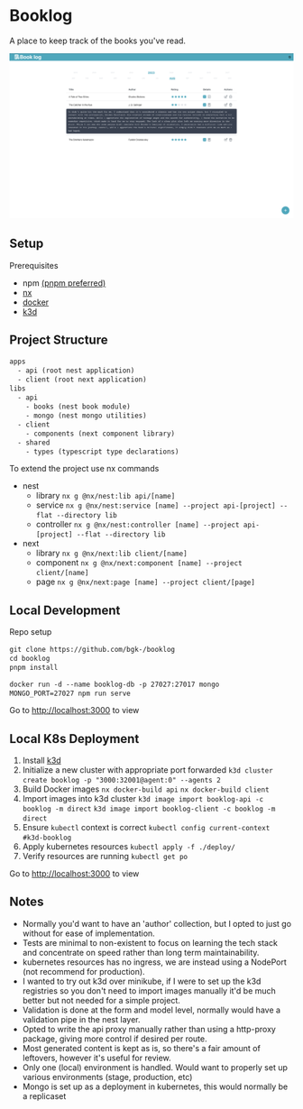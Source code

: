 # Booklog

A place to keep track of the books you've read.

![](https://github.com/bgk-/booklog/blob/main/assets/booklog.png)

## Setup

Prerequisites

- npm [(pnpm preferred)](https://pnpm.io)
- [nx](https://nx.dev)
- [docker](https://docker.com)
- [k3d](https://k3d.io)

## Project Structure

```
apps
  - api (root nest application)
  - client (root next application)
libs
  - api
    - books (nest book module)
    - mongo (nest mongo utilities)
  - client
    - components (next component library)
  - shared
    - types (typescript type declarations)
```

To extend the project use nx commands

- nest
  - library `nx g @nx/nest:lib api/[name]`
  - service `nx g @nx/nest:service [name] --project api-[project] --flat --directory lib`
  - controller `nx g @nx/nest:controller [name] --project api-[project] --flat --directory lib`
- next
  - library `nx g @nx/next:lib client/[name]`
  - component `nx g @nx/next:component [name] --project client/[name]`
  - page `nx g @nx/next:page [name] --project client/[page]`

## Local Development

Repo setup

```
git clone https://github.com/bgk-/booklog
cd booklog
pnpm install
```

```
docker run -d --name booklog-db -p 27027:27017 mongo
MONGO_PORT=27027 npm run serve
```

Go to [http://localhost:3000](http://localhost:3000) to view

## Local K8s Deployment

1. Install [k3d](https://k3d.io)
2. Initialize a new cluster with appropriate port forwarded
   `k3d cluster create booklog -p "3000:32001@agent:0" --agents 2`
3. Build Docker images
   `nx docker-build api`
   `nx docker-build client`
4. Import images into k3d cluster
   `k3d image import booklog-api -c booklog -m direct`
   `k3d image import booklog-client -c booklog -m direct`
5. Ensure `kubectl` context is correct
   `kubectl config current-context #k3d-booklog`
6. Apply kubernetes resources
   `kubectl apply -f ./deploy/`
7. Verify resources are running
   `kubectl get po`

Go to [http://localhost:3000](http://localhost:3000) to view

## Notes

- Normally you'd want to have an 'author' collection, but I opted to just go without for ease of implementation.
- Tests are minimal to non-existent to focus on learning the tech stack and concentrate on speed rather than long term maintainability.
- kubernetes resources has no ingress, we are instead using a NodePort (not recommend for production).
- I wanted to try out k3d over minikube, if I were to set up the k3d registries so you don't need to import images manually it'd be much better but not needed for a simple project.
- Validation is done at the form and model level, normally would have a validation pipe in the nest layer.
- Opted to write the api proxy manually rather than using a http-proxy package, giving more control if desired per route.
- Most generated content is kept as is, so there's a fair amount of leftovers, however it's useful for review.
- Only one (local) environment is handled. Would want to properly set up various environments (stage, production, etc)
- Mongo is set up as a deployment in kubernetes, this would normally be a replicaset
